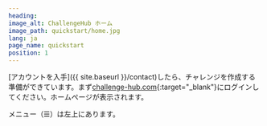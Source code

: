 ```yaml
---
heading:
image_alt: ChallengeHub ホーム
image_path: quickstart/home.jpg
lang: ja
page_name: quickstart
position: 1
---
```


[アカウントを入手]({{ site.baseurl }}/contact)したら、チャレンジを作成する準備ができています。まず[challenge-hub.com](https://challenge-hub.com){:target="_blank"}にログインしてください。ホームページが表示されます。

メニュー（&#x2630;）は左上にあります。
